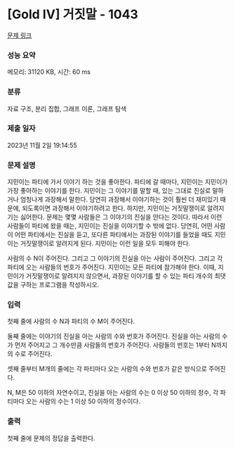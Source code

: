 # [Gold IV] 거짓말 - 1043 

[문제 링크](https://www.acmicpc.net/problem/1043) 

### 성능 요약

메모리: 31120 KB, 시간: 60 ms

### 분류

자료 구조, 분리 집합, 그래프 이론, 그래프 탐색

### 제출 일자

2023년 11월 2일 19:14:55

### 문제 설명

<p>지민이는 파티에 가서 이야기 하는 것을 좋아한다. 파티에 갈 때마다, 지민이는 지민이가 가장 좋아하는 이야기를 한다. 지민이는 그 이야기를 말할 때, 있는 그대로 진실로 말하거나 엄청나게 과장해서 말한다. 당연히 과장해서 이야기하는 것이 훨씬 더 재미있기 때문에, 되도록이면 과장해서 이야기하려고 한다. 하지만, 지민이는 거짓말쟁이로 알려지기는 싫어한다. 문제는 몇몇 사람들은 그 이야기의 진실을 안다는 것이다. 따라서 이런 사람들이 파티에 왔을 때는, 지민이는 진실을 이야기할 수 밖에 없다. 당연히, 어떤 사람이 어떤 파티에서는 진실을 듣고, 또다른 파티에서는 과장된 이야기를 들었을 때도 지민이는 거짓말쟁이로 알려지게 된다. 지민이는 이런 일을 모두 피해야 한다.</p>

<p>사람의 수 N이 주어진다. 그리고 그 이야기의 진실을 아는 사람이 주어진다. 그리고 각 파티에 오는 사람들의 번호가 주어진다. 지민이는 모든 파티에 참가해야 한다. 이때, 지민이가 거짓말쟁이로 알려지지 않으면서, 과장된 이야기를 할 수 있는 파티 개수의 최댓값을 구하는 프로그램을 작성하시오.</p>

### 입력 

 <p>첫째 줄에 사람의 수 N과 파티의 수 M이 주어진다.</p>

<p>둘째 줄에는 이야기의 진실을 아는 사람의 수와 번호가 주어진다. 진실을 아는 사람의 수가 먼저 주어지고 그 개수만큼 사람들의 번호가 주어진다. 사람들의 번호는 1부터 N까지의 수로 주어진다.</p>

<p>셋째 줄부터 M개의 줄에는 각 파티마다 오는 사람의 수와 번호가 같은 방식으로 주어진다.</p>

<p>N, M은 50 이하의 자연수이고, 진실을 아는 사람의 수는 0 이상 50 이하의 정수, 각 파티마다 오는 사람의 수는 1 이상 50 이하의 정수이다.</p>

### 출력 

 <p>첫째 줄에 문제의 정답을 출력한다.</p>

